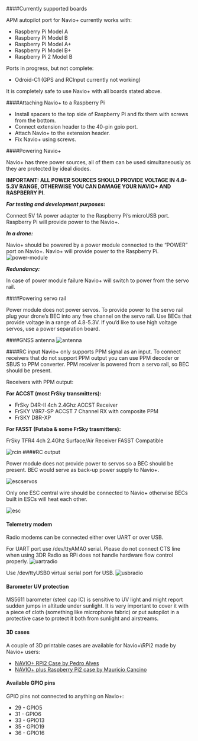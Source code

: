 ####Currently supported boards

APM autopilot port for Navio+ currently works with:

* Raspberry Pi Model A
* Raspberry Pi Model B
* Raspberry Pi Model A+
* Raspberry Pi Model B+
* Raspberry Pi 2 Model B

Ports in progress, but not complete:

* Odroid-C1 (GPS and RCInput currently not working)

It is completely safe to use Navio+ with all boards stated above.

####Attaching Navio+ to a Raspberry Pi

* Install spacers to the top side of Raspberry Pi and fix them with screws from the bottom.
* Connect extension header to the 40-pin gpio port.
* Attach Navio+ to the extension header.
* Fix Navio+ using screws.

####Powering Navio+

Navio+ has three power sources, all of them can be used simultaneously as they are protected by ideal diodes. 

**IMPORTANT: ALL POWER SOURCES SHOULD PROVIDE VOLTAGE IN 4.8-5.3V RANGE, OTHERWISE YOU CAN DAMAGE YOUR NAVIO+ AND RASPBERRY PI.**

***For testing and development purposes:***

Connect 5V 1A power adapter to the Raspberry Pi’s microUSB port. Raspberry Pi will provide power to the Navio+.

***In a drone:***

Navio+ should be powered by a power module connected to the “POWER” port on Navio+. Navio+ will provide power to the Raspberry Pi.
![power-module](Navio-APM/img/NavioPlus-PowerModule.png)


***Redundancy:***

In case of power module failure Navio+ will switch to power from the servo rail.

####Powering servo rail

Power module does not power servos. To provide power to the servo rail plug your drone’s BEC into any free channel on the servo rail. Use BECs that provide voltage in a range of 4.8-5.3V. If you’d like to use high voltage servos, use a power separation board.

####GNSS antenna
![antenna](Navio-APM/img/NavioPlus-GNSSantenna.png)

####RC input
Navio+ only supports PPM signal as an input. To connect receivers that do not support PPM output you can use PPM decoder or SBUS to PPM converter. PPM receiver is powered from a servo rail, so BEC should be present.

Receivers with PPM output:

**For ACCST (most FrSky transmitters):**

* FrSky D4R-II 4ch 2.4Ghz ACCST Receiver
* FrSKY V8R7-SP ACCST 7 Channel RX with composite PPM
* FrSKY D8R-XP

**For FASST (Futaba & some FrSky trasmitters):**

FrSky TFR4 4ch 2.4Ghz Surface/Air Receiver FASST Compatible

![rcin](Navio-APM/img/NavioPlus-RCInput.png)
####RC output

Power module does not provide power to servos so a BEC should be present. BEC would serve as back-up power supply to Navio+.

![escservos](Navio-APM/img/NavioPlus-RCOutputESCandServos.png)

Only one ESC central wire should be connected to Navio+ otherwise BECs built in ESCs will heat each other.

![esc](Navio-APM/img/NavioPlus-RCOutputESCs.png)

#### Telemetry modem

Radio modems can be connected either over UART or over USB. 

For UART port use /dev/ttyAMA0 serial. 
Please do not connect CTS line when using 3DR Radio as RPi does not handle hardware flow control properly.
![uartradio](Navio-APM/img/NavioPlus-UARTradiomodem.png)

Use /dev/ttyUSB0 virtual serial port for USB.
![usbradio](Navio-APM/img/NavioPlus-USBradiomodem.png)

#### Barometer UV protection

MS5611 barometer (steel cap IC) is sensitive to UV light and might report sudden jumps in altitude under sunlight. It is very important to cover it with a piece of cloth (something like microphone fabric) or put autopilot in a protective case to protect it both from sunlight and airstreams. 

#### 3D cases

A couple of 3D printable cases are available for Navio+\RPi2 made by Navio+ users:

* [NAVIO+ RPi2 Case by Pedro Alves](http://www.thingiverse.com/thing:872991)
* [NAVIO+ plus Raspberry Pi2 case by Mauricio Cancino](http://www.thingiverse.com/thing:868826)

#### Available GPIO pins

GPIO pins not connected to anything on Navio+:

* 29 - GPIO5
* 31 - GPIO6
* 33 - GPIO13
* 35 - GPIO19
* 36 - GPIO16
